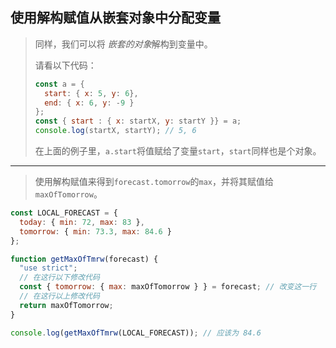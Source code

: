 ## 使用解构赋值从嵌套对象中分配变量

> 同样，我们可以将 *嵌套的对象*解构到变量中。
>
> 请看以下代码：
>
> ```js
> const a = {
>   start: { x: 5, y: 6},
>   end: { x: 6, y: -9 }
> };
> const { start : { x: startX, y: startY }} = a;
> console.log(startX, startY); // 5, 6
> ```
>
> 在上面的例子里，`a.start`将值赋给了变量`start`，`start`同样也是个对象。

---

> 使用解构赋值来得到`forecast.tomorrow`的`max`，并将其赋值给`maxOfTomorrow`。

```js
const LOCAL_FORECAST = {
  today: { min: 72, max: 83 },
  tomorrow: { min: 73.3, max: 84.6 }
};

function getMaxOfTmrw(forecast) {
  "use strict";
  // 在这行以下修改代码
  const { tomorrow: { max: maxOfTomorrow } } = forecast; // 改变这一行
  // 在这行以上修改代码
  return maxOfTomorrow;
}

console.log(getMaxOfTmrw(LOCAL_FORECAST)); // 应该为 84.6
```

